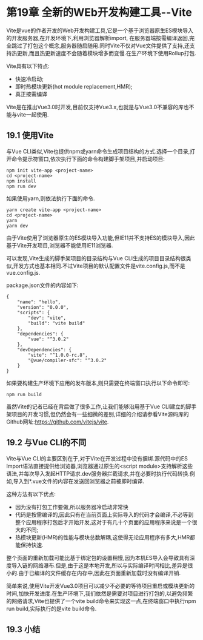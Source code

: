 # 第19章 全新的WEb开发构建工具--Vite

Vite是vue的作者开发的Web开发构建工具,它是一个基于浏览器原生ES模块导入的开发服务器,在开发环境下,利用浏览器解析import, 在服务器端按需编译返回,完全跳过了打包这个概念,服务器随启随用.同时Vite不仅对Vue文件提供了支持,还支持热更新,而且热更新速度不会随着模块增多而变慢.在生产环境下使用Rollup打包.

Vite具有以下特点:
+ 快速冷启动;
+ 即时热模块更新(hot module replacement,HMR);
+ 真正按需编译

Vite是在推出Vue3.0时开发,目前仅支持Vue3.x,也就是与Vue3.0不兼容的库也不能与vite一起使用.

## 19.1 使用Vite

与Vue CLI类似,Vite也提供npm或yarn命令生成项目结构的方式.选择一个目录,打开命令提示符窗口,依次执行下面的命令构建脚手架项目,并启动项目:
```
npm init vite-app <project-name>
cd <project-name>
npm install
npm run dev
```
如果使用yarn,则依法执行下面的命令.
```
yarn create vite-app <project-name>
cd <project-name>
yarn
yarn dev
```
由于Vite使用了浏览器原生的ES模块导入功能,但IE11并不支持ES的模块导入,因此基于Vite开发项目,浏览器不能使用IE11浏览器.

可以发现,Vite生成的脚手架项目的目录结构与Vue CLI生成的项目目录结构很类似,开发方式也基本相同.不过Vite项目的默认配置文件是vite.config.js,而不是vue.config.js.

package.json文件的内容如下:
```
{
    "name": "hello",
    "version": "0.0.0",
    "scripts": {
        "dev": "vite",
        "build": "vite build"
    },
    "dependencies": {
        "vue": "^3.0.2"
    },
    "devDependencies": {
        "vite": "^1.0.0-rc.8",
        "@vue/compiler-sfc": "^3.0.2"
    }
}
```
如果要构建生产环境下应用的发布版本,则只需要在终端窗口执行以下命令即可:
```
npm run build
```
虽然Vite的记者已经在背后做了很多工作,让我们能够沿用基于Vue CLI建立的脚手架项目的开发习惯,但仍然会有一些细微的差别,详细的介绍请参看Vite源码库的Github网址:https://github.com/vitejs/vite.

## 19.2 与Vue CLI的不同

Vite与Vue CLI的主要区别在于,对于Vite在开发过程中没有捆绑.源代码中的ES Import语法直接提供给浏览器,浏览器通过原生的\<script module\>支持解析这些语法,并每次导入发起HTTP请求.dev服务器拦截请求,并在必要时执行代码转换.例如,导入到*.vue文件的内容在发送回浏览器之前被即时编译.

这种方法有以下优点:
+ 因为没有打包工作要做,所以服务器冷启动非常快
+ 代码是按需编译的,因此只有在当前页面上实际导入的代码才会编译,不必等到整个应用程序打包后才开始开发,这对于有几十个页面的应用程序来说是一个很大的不同;
+ 热模块更新(HMR)的性能与模块总数解耦,这使得无论应用程序有多大,HMR都能保持快速.

整个页面的重新加载可能比基于绑定包的设置稍慢,因为本机ES导入会导致具有深度导入链的网络瀑布.但是,由于这是本地开发,所以与实际编译时间相比,差异是很小的.由于已编译的文件缓存在内存中,因此在页面重新加载时没有编译开销.

简单来说,使用Vite开发Vue3.0项目可以减少不必要的等待项目重启或模块更新的时间,加快开发进度.在生产环境下,我们依然是需要对项目进行打包的,以避免频繁的网络请求,Vite也提供了一个vite build命令来实现这一点,在终端窗口中执行npm run build,实际执行的是vite build命令.

## 19.3 小结